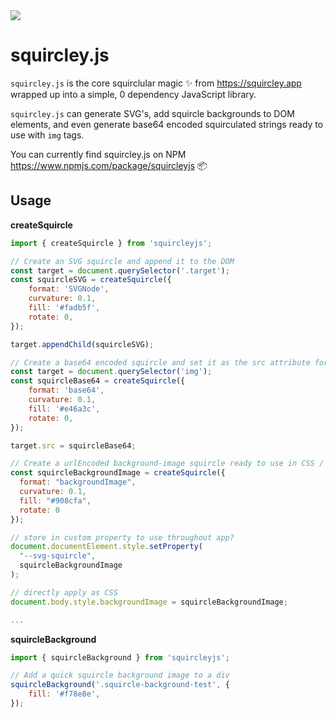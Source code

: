 <img src="https://raw.githubusercontent.com/georgedoescode/squircley.js/main/og-image.png">

# squircley.js

`squircley.js` is the core squirclular magic ✨ from https://squircley.app wrapped up into a simple, 0 dependency JavaScript library.

`squircley.js` can generate SVG's, add squircle backgrounds to DOM elements, and even generate base64 encoded squirculated strings ready to use with `img` tags.

You can currently find squircley.js on NPM https://www.npmjs.com/package/squircleyjs 📦

## Usage

**createSquircle**

```javascript
import { createSquircle } from 'squircleyjs';

// Create an SVG squircle and append it to the DOM
const target = document.querySelector('.target');
const squircleSVG = createSquircle({
    format: 'SVGNode',
    curvature: 0.1,
    fill: '#fadb5f',
    rotate: 0,
});

target.appendChild(squircleSVG);

// Create a base64 encoded squircle and set it as the src attribute for an image
const target = document.querySelector('img');
const squircleBase64 = createSquircle({
    format: 'base64',
    curvature: 0.1,
    fill: '#e46a3c',
    rotate: 0,
});

target.src = squircleBase64;

// Create a urlEncoded background-image squircle ready to use in CSS / attach to a custom property
const squircleBackgroundImage = createSquircle({
  format: "backgroundImage",
  curvature: 0.1,
  fill: "#908cfa",
  rotate: 0
});

// store in custom property to use throughout app?
document.documentElement.style.setProperty(
  "--svg-squircle",
  squircleBackgroundImage
);

// directly apply as CSS
document.body.style.backgroundImage = squircleBackgroundImage;

...
```

**squircleBackground**

```javascript
import { squircleBackground } from 'squircleyjs';

// Add a quick squircle background image to a div
squircleBackground('.squircle-background-test', {
    fill: '#f78e8e',
});
```
